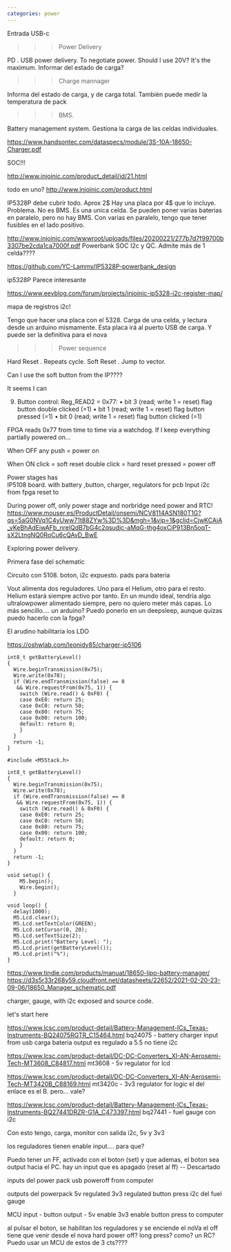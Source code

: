 ```yaml
---
categories: power
---
```


Entrada USB-c

>>> Power Delivery

PD . USB power delivery. To negotiate power. Should I use 20V? It's the maximum. Informar del estado de carga?

>>> Charge mannager

Informa del estado de carga, y de carga total. También puede medir la temperatura de pack

>>> BMS. 

Battery management system. Gestiona la carga de las celdas individuales.

https://www.handsontec.com/dataspecs/module/3S-10A-18650-Charger.pdf

SOC!!!

http://www.injoinic.com/product_detail/id/21.html

todo en uno?
http://www.injoinic.com/product.html

IP5328P debe cubrir todo. Aprox 2$ Hay una placa por 4$ que lo incluye. Problema. No es BMS. Es una unica celda. Se pueden poner varias baterias en paralelo, pero no hay BMS.
Con varias en paralelo, tengo que tener fusibles en el lado positivo.

http://www.injoinic.com/wwwroot/uploads/files/20200221/277b7d7f99700b3307be2cda1ca7000f.pdf
Powerbank SOC
I2c y QC. Admite más de 1 celda????


https://github.com/YC-Lammy/IP5328P-powerbank_design




ip5328P
Parece interesante

https://www.eevblog.com/forum/projects/injoinic-ip5328-i2c-register-map/

mapa de registros i2c!

Tengo que hacer una placa con el 5328. Carga de una celda, y lectura desde un arduino mismamente. 
Esta placa irá al puerto USB de carga. Y puede ser la definitiva para el nova


>>> Power sequence

Hard Reset . Repeats cycle.
Soft Reset . Jump to vector. 

Can I use the soft button from the IP????

It seems I can

9. Button control:
Reg_READ2 = 0x77:
•	bit 3 (read; write 1 = reset) flag button double clicked (=1)
•	bit 1 (read; write 1 = reset) flag button pressed (=1)
•	bit 0 (read; write 1 = reset) flag button clicked (=1)

FPGA reads 0x77 from time to time via a watchdog. If I keep everything partially powered on...

When OFF
    any push = power on

When ON
    click           = soft reset
    double click    = hard reset
    pressed         = power off

Power stages has    
    IP5108 board. with battery ,button, charger, regulators for pcb
    Input
        i2c from fpga
        reset to 

During power off, only power stage and norbridge need power and RTC!
https://www.mouser.es/ProductDetail/onsemi/NCV8114ASN180T1G?qs=5aG0NVq1C4yUww71t88ZYw%3D%3D&mgh=1&vip=1&gclid=CjwKCAiA_vKeBhAdEiwAFb_nrelQdB7bG4c2qsudjc-aMqG-thg4oxCiP913Bn5oqT-sX2LtngNQ0RoCu6cQAvD_BwE
    

Exploring power delivery.

Primera fase del schematic

Circuito con 5108. boton, i2c expuesto. pads para bateria

Vout alimenta dos reguladores. Uno para el Helium, otro para el resto. Helium estará siempre activo por tanto.
En un mundo ideal, tendría algo ultralowpower alimentado siempre, pero no quiero meter más capas.
Lo más sencillo.... un arduino? Puedo ponerlo en un deepsleep, aunque quizas puedo hacerlo con la fpga?

El arudino habilitaria los LDO

https://oshwlab.com/leonidy85/charger-ip5106

```
int8_t getBatteryLevel()
{
  Wire.beginTransmission(0x75);
  Wire.write(0x78);
  if (Wire.endTransmission(false) == 0
   && Wire.requestFrom(0x75, 1)) {
    switch (Wire.read() & 0xF0) {
    case 0xE0: return 25;
    case 0xC0: return 50;
    case 0x80: return 75;
    case 0x00: return 100;
    default: return 0;
    }
  }
  return -1;
}

#include <M5Stack.h>

int8_t getBatteryLevel()
{
  Wire.beginTransmission(0x75);
  Wire.write(0x78);
  if (Wire.endTransmission(false) == 0
   && Wire.requestFrom(0x75, 1)) {
    switch (Wire.read() & 0xF0) {
    case 0xE0: return 25;
    case 0xC0: return 50;
    case 0x80: return 75;
    case 0x00: return 100;
    default: return 0;
    }
  }
  return -1;
}

void setup() {
    M5.begin();
    Wire.begin();
  }

void loop() {
  delay(1000);
  M5.Lcd.clear();
  M5.Lcd.setTextColor(GREEN);
  M5.Lcd.setCursor(0, 20);
  M5.Lcd.setTextSize(2);
  M5.Lcd.print("Battery Level: ");
  M5.Lcd.print(getBatteryLevel());
  M5.Lcd.print("%");
}
```
    



https://www.tindie.com/products/manuat/18650-lipo-battery-manager/
https://d3s5r33r268y59.cloudfront.net/datasheets/22652/2021-02-20-23-09-06/18650_Manager_schematic.pdf

charger, gauge, with i2c exposed and source code.

let's start here


https://www.lcsc.com/product-detail/Battery-Management-ICs_Texas-Instruments-BQ24075RGTR_C15464.html
bq24075 - battery charger
   input from usb
   carga bateria
   output es regulado a 5.5
   no tiene i2c

https://www.lcsc.com/product-detail/DC-DC-Converters_XI-AN-Aerosemi-Tech-MT3608_C84817.html
mt3608  - 5v regulator  for lcd

https://www.lcsc.com/product-detail/DC-DC-Converters_XI-AN-Aerosemi-Tech-MT3420B_C88169.html
mt3420c - 3v3 regulator for logic
el del enlace es el B. pero... vale?

https://www.lcsc.com/product-detail/Battery-Management-ICs_Texas-Instruments-BQ27441DRZR-G1A_C473397.html
bq27441 - fuel gauge con i2c
  
Con esto tengo, carga, monitor con salida i2c, 5v y 3v3

los reguladores tienen enable input.... para que?

Puedo tener un FF, activado con el boton (set) y que ademas, el boton sea output hacia el PC. hay un input que es apagado (reset al ff) -- Descartado


inputs del power pack
  usb
  poweroff from computer

outputs del powerpack
  5v regulated
  3v3 regulated
  button press
  i2c del fuel gauge

MCU
  input - button
  output -  5v enable 
            3v3 enable
            button press to computer



al pulsar el boton, se habilitan los reguladores y se enciende el noVa
el off tiene que venir desde el nova
hard power off? long press? como? un RC?
Puedo usar un MCU de estos de 3 cts????







